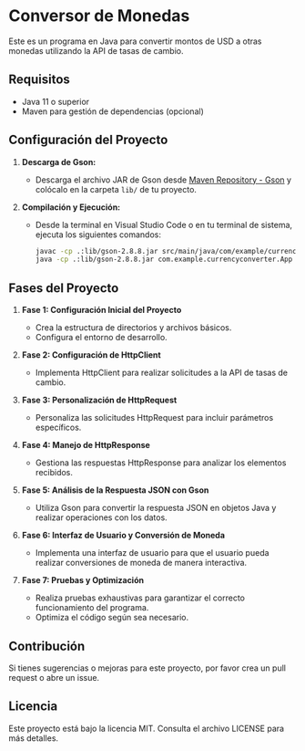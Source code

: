 # Conversor de Monedas

Este es un programa en Java para convertir montos de USD a otras monedas utilizando la API de tasas de cambio.

## Requisitos

- Java 11 o superior
- Maven para gestión de dependencias (opcional)

## Configuración del Proyecto

1. **Descarga de Gson:**
   - Descarga el archivo JAR de Gson desde [Maven Repository - Gson](https://mvnrepository.com/artifact/com.google.code.gson/gson) y colócalo en la carpeta `lib/` de tu proyecto.

2. **Compilación y Ejecución:**
   - Desde la terminal en Visual Studio Code o en tu terminal de sistema, ejecuta los siguientes comandos:

     ```bash
     javac -cp .:lib/gson-2.8.8.jar src/main/java/com/example/currencyconverter/App.java
     java -cp .:lib/gson-2.8.8.jar com.example.currencyconverter.App
     ```

## Fases del Proyecto

1. **Fase 1: Configuración Inicial del Proyecto**
   - Crea la estructura de directorios y archivos básicos.
   - Configura el entorno de desarrollo.

2. **Fase 2: Configuración de HttpClient**
   - Implementa HttpClient para realizar solicitudes a la API de tasas de cambio.

3. **Fase 3: Personalización de HttpRequest**
   - Personaliza las solicitudes HttpRequest para incluir parámetros específicos.

4. **Fase 4: Manejo de HttpResponse**
   - Gestiona las respuestas HttpResponse para analizar los elementos recibidos.

5. **Fase 5: Análisis de la Respuesta JSON con Gson**
   - Utiliza Gson para convertir la respuesta JSON en objetos Java y realizar operaciones con los datos.

6. **Fase 6: Interfaz de Usuario y Conversión de Moneda**
   - Implementa una interfaz de usuario para que el usuario pueda realizar conversiones de moneda de manera interactiva.

7. **Fase 7: Pruebas y Optimización**
   - Realiza pruebas exhaustivas para garantizar el correcto funcionamiento del programa.
   - Optimiza el código según sea necesario.

## Contribución

Si tienes sugerencias o mejoras para este proyecto, por favor crea un pull request o abre un issue.

## Licencia

Este proyecto está bajo la licencia MIT. Consulta el archivo LICENSE para más detalles.
